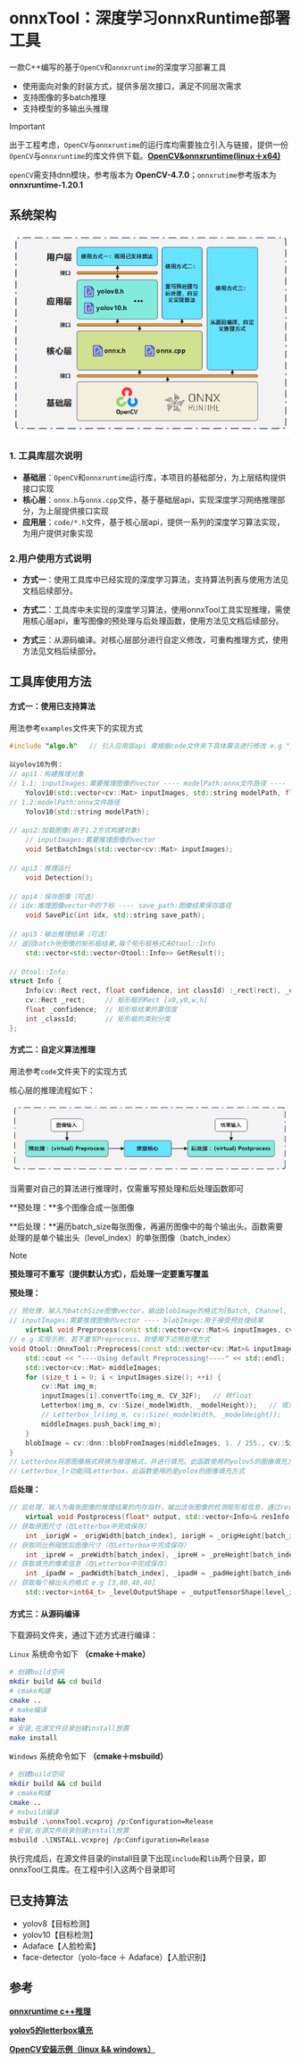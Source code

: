 # onnxTool：深度学习onnxRuntime部署工具

一款C++编写的基于`OpenCV`和`onnxruntime`的深度学习部署工具

- 使用面向对象的封装方式，提供多层次接口，满足不同层次需求
- 支持图像的多batch推理
- 支持模型的多输出头推理

> [!IMPORTANT]
>
> 出于工程考虑，`OpenCV`与`onnxruntime`的运行库均需要独立引入与链接，提供一份`OpenCV`与`onnxruntime`的库文件供下载。[**OpenCV&onnxruntime(linux＋x64)**](https://pan.baidu.com/s/1VurO0Bh1Mhm7keLkuZ2qCg?pwd=onnx)
>
> `openCV`需支持dnn模块，参考版本为 **OpenCV-4.7.0**；`onnxrutime`参考版本为 **onnxruntime-1.20.1**

## 系统架构

![结构](./image/system.png)

### 1. 工具库层次说明

- **基础层**：`OpenCV`和`onnxruntime`运行库，本项目的基础部分，为上层结构提供接口实现
- **核心层**：`onnx.h`与`onnx.cpp`文件，基于基础层api，实现深度学习网络推理部分，为上层提供接口实现
- **应用层**：`code/*.h`文件，基于核心层api，提供一系列的深度学习算法实现，为用户提供对象实现

### 2.用户使用方式说明

- **方式一**：使用工具库中已经实现的深度学习算法，支持算法列表与使用方法见文档后续部分。

- **方式二**：工具库中未实现的深度学习算法，使用onnxTool工具实现推理，需使用核心层api，重写图像的预处理与后处理函数，使用方法见文档后续部分。

- **方式三**：从源码编译。对核心层部分进行自定义修改，可重构推理方式，使用方法见文档后续部分。


## 工具库使用方法

#### 方式一：使用已支持算法

用法参考`examples`文件夹下的实现方式

```c++
#include "algo.h"	// 引入应用层api	需根据code文件夹下具体算法进行修改 e.g "yolov10.h"

以yolov10为例：
// api1：构建推理对象
// 1.1: inputImages:需要推理图像的vector ---- modelPath:onnx文件路径 ---- thresholdconfidence:推理置信度
	Yolov10(std::vector<cv::Mat> inputImages, std::string modelPath, float thresholdconfidence);
// 1.2:modelPath:onnx文件路径
	Yolov10(std::string modelPath);

// api2:加载图像(用于1.2方式构建对象)
	// inputImages:需要推理图像的vector
	void SetBatchImgs(std::vector<cv::Mat> inputImages);

// api3：推理运行
	void Detection();

// api4：保存图像（可选）
// idx:推理图像vector中的下标 ---- save_path:图像结果保存路径
	void SavePic(int idx, std::string save_path);

// api5：输出推理结果（可选）
// 返回batch张图像的矩形框结果,每个矩形框格式未Otool::Info
	std::vector<std::vector<Otool::Info>> GetResult();

// Otool::Info:
struct Info {
    Info(cv::Rect rect, float confidence, int classId) :_rect(rect), _confidence(confidence), _classId(classId) {}
    cv::Rect _rect;		// 矩形框的Rect [x0,y0,w,h]
    float _confidence;	// 矩形框结果的置信度
    int _classId;		// 矩形框的类别分类
};
```

#### 方式二：自定义算法推理

用法参考`code`文件夹下的实现方式

核心层的推理流程如下：

![](./image/pipeline.png)

当需要对自己的算法进行推理时，仅需重写预处理和后处理函数即可

**预处理：**多个图像合成一张图像

**后处理：**遍历batch_size每张图像，再遍历图像中的每个输出头。函数需要处理的是单个输出头（level_index）的单张图像（batch_index）

> [!NOTE]
>
> **预处理可不重写（提供默认方式），后处理一定要重写覆盖**

**预处理：**

```c++
// 预处理，输入为batchSize图像vector，输出blobImage的格式为[Batch, Channel, Height, Width]
// inputImages:需要推理图像的vector ---- blobImage:用于接受预处理结果
    virtual void Preprocess(const std::vector<cv::Mat>& inputImages, cv::Mat& blobImage);
// e.g 实现示例，若不重写Preprocess，则使用下述预处理方式
void Otool::OnnxTool::Preprocess(const std::vector<cv::Mat>& inputImages, cv::Mat& blobImage) {
    std::cout << "----Using default Preprocessing!----" << std::endl;
    std::vector<cv::Mat> middleImages;
    for (size_t i = 0; i < inputImages.size(); ++i) {
        cv::Mat img_m;
        inputImages[i].convertTo(img_m, CV_32F);   // 转float
        Letterbox(img_m, cv::Size(_modelWidth, _modelHeight));   // 填充并resize
        // Letterbox_lr(img_m, cv::Size(_modelWidth, _modelHeight));   // 填充并resize
        middleImages.push_back(img_m);
    }
    blobImage = cv::dnn::blobFromImages(middleImages, 1. / 255., cv::Size(_modelWidth, _modelHeight), cv::Scalar(0, 0, 0), false);
}
// Letterbox将原图像格式转换为推理格式，并进行填充。此函数使用的yolov5的图像填充方式
// Letterbox_lr功能同Letterbox。此函数使用的是yolox的图像填充方式
```

**后处理：**

```c++
// 后处理，输入为每张图像的推理结果的内存指针，输出这张图像的检测矩形框信息，通过resInfo返回，level_index是不同输出头的索引，batch_index是batch索引
    virtual void Postprocess(float* output, std::vector<Info>& resInfo, const int level_index, const int batch_index);
// 获取原图尺寸（在Letterbox中完成保存）
	int _iorigW = _origWidth[batch_index], iorigH = _origHeight[batch_index];
// 获取同比例缩放后图像尺寸（在Letterbox中完成保存）
	int _ipreW = _preWidth[batch_index], _ipreH = _preHeight[batch_index];
// 获取填充的像素信息（在Letterbox中完成保存）
	int _ipadW = _padWidth[batch_index], _ipadH = _padHeight[batch_index];
// 获取每个输出头的格式 e.g [3,80,40,40]
	std::vector<int64_t> _levelOutputShape = _outputTensorShape[level_index]
```

#### 方式三：从源码编译

 下载源码文件夹，通过下述方式进行编译：

`Linux` 系统命令如下 **（cmake＋make）**

```bash
# 创建build空间
mkdir build && cd build
# cmake构建
cmake ..
# make编译
make
# 安装,在源文件目录创建install放置
make install
```
`Windows` 系统命令如下 **（cmake＋msbuild）**

```bash
# 创建build空间
mkdir build && cd build
# cmake构建
cmake ..
# msbuild编译
msbuild .\onnxTool.vcxproj /p:Configuration=Release
# 安装,在源文件目录创建install放置
msbuild .\INSTALL.vcxproj /p:Configuration=Release
```

执行完成后，在源文件目录的install目录下出现`include`和`lib`两个目录，即onnxTool工具库。在工程中引入这两个目录即可

## 已支持算法

- yolov8【目标检测】
- yolov10【目标检测】
- Adaface【人脸检索】
- face-detector（yolo-face ＋ Adaface）【人脸识别】

## 参考

[**onnxruntime c++推理**](https://blog.csdn.net/qq_41822101/article/details/137688484)

[**yolov5的letterbox填充**](https://zhuanlan.zhihu.com/p/692080647)

[**OpenCV安装示例（linux && windows）**](https://blog.csdn.net/KRISNAT/article/details/122154491)
